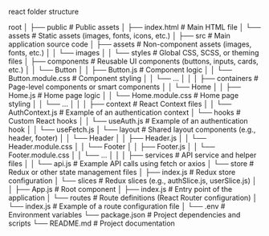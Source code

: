 react folder structure

root
│
├── public                     # Public assets
│   ├── index.html             # Main HTML file
│   └── assets                 # Static assets (images, fonts, icons, etc.)
│
├── src                        # Main application source code
│   ├── assets                 # Non-component assets (images, fonts, etc.)
│   │   └── images
│   │   └── styles             # Global CSS, SCSS, or theming files
│   ├── components             # Reusable UI components (buttons, inputs, cards, etc.)
│   │   └── Button
│   │       ├── Button.js      # Component logic
│   │       └── Button.module.css # Component styling
│   │   └── ...
│   │
│   ├── containers             # Page-level components or smart components
│   │   └── Home
│   │       ├── Home.js        # Home page logic
│   │       └── Home.module.css # Home page styling
│   │   └── ...
│   │
│   ├── context                # React Context files
│   │   └── AuthContext.js     # Example of an authentication context
│   └── hooks                  # Custom React hooks
│   │   └── useAuth.js         # Example of an authentication hook
│   │   └── useFetch.js
│   └── layout                 # Shared layout components (e.g., header, footer)
│   │   └── Header
│   │       ├── Header.js
│   │       └── Header.module.css
│   │   └── Footer
│   │       ├── Footer.js
│   │       └── Footer.module.css
│   │   └── ...
│   │
│   ├── services               # API service and helper files
│   │   └── api.js             # Example API calls using fetch or axios
│   └── store                  # Redux or other state management files
│       ├── index.js           # Redux store configuration
│       └── slices             # Redux slices (e.g., authSlice.js, userSlice.js)
│
│   ├── App.js                 # Root component
│   ├── index.js               # Entry point of the application
│   └── routes                 # Route definitions (React Router configuration)
│       └── index.js           # Example of a route configuration file
│
└── .env                       # Environment variables
└── package.json               # Project dependencies and scripts
└── README.md                  # Project documentation